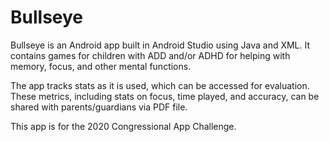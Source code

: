 # Bullseye

Bullseye is an Android app built in Android Studio using Java and XML. It contains games for children with ADD and/or ADHD for helping with memory, focus, and other mental functions.

The app tracks stats as it is used, which can be accessed for evaluation. These metrics, including stats on focus, time played, and accuracy, can be shared with parents/guardians via PDF file.

This app is for the 2020 Congressional App Challenge.
